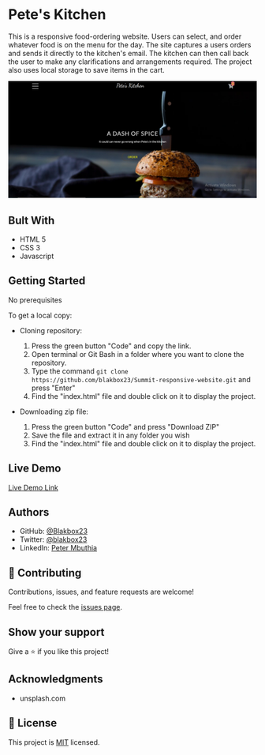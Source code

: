 # Pete's Kitchen
This is a responsive food-ordering website. Users can select, and order whatever food is on the menu for the day. 
The site captures a users orders and sends it directly to the kitchen's email. The kitchen can then call back the user to make any clarifications and arrangements required.
The project also uses local storage to save items in the cart.

![screenshot](./images/kitchen2.png)


## Bult With

- HTML 5
- CSS 3
- Javascript

## Getting Started

No prerequisites

To get a local copy:

- Cloning repository:

    1. Press the green button "Code" and copy the link.
    2. Open terminal or Git Bash in a folder where you want to clone the repository.
    3. Type the command `git clone https://github.com/blakbox23/Summit-responsive-website.git` and press "Enter"
    4. Find the "index.html" file and double click on it to display the project.

- Downloading zip file:

   1. Press the green button "Code" and press "Download ZIP"
   2. Save the file and extract it in any folder you wish
   3. Find the "index.html" file and double click on it to display the project.


## Live Demo

[Live Demo Link](https://blakbox23.github.io/pete-s_kitchen/)

## Authors
- GitHub: [@Blakbox23](https://github.com/blakbox23)
- Twitter: [@blakbox23](https://twitter.com/blakbox23)
- LinkedIn: [Peter Mbuthia](https://www.linkedin.com/in/peter-mbuthia)

## 🤝 Contributing

Contributions, issues, and feature requests are welcome!

Feel free to check the [issues page](https://github.com/blakbox23/pete-s_kitchen/issues/).

## Show your support

Give a ⭐️ if you like this project!

## Acknowledgments

- unsplash.com


## 📝 License

This project is [MIT](https://github.com/git/git-scm.com/blob/master/MIT-LICENSE.txt) licensed.


